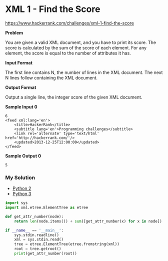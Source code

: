 # XML 1 - Find the Score

https://www.hackerrank.com/challenges/xml-1-find-the-score

**Problem**

You are given a valid XML document, and you have to print its score. 
The score is calculated by the sum of the score of each element. 
For any element, the score is equal to the number of attributes it has.

**Input Format**

The first line contains N, the number of lines in the XML document.
The next N lines follow containing the XML document.

**Output Format**

Output a single line, the integer score of the given XML document.

**Sample Input 0**

```
6
<feed xml:lang='en'>
    <title>HackerRank</title>
    <subtitle lang='en'>Programming challenges</subtitle>
    <link rel='alternate' type='text/html' href='http://hackerrank.com/'/>
    <updated>2013-12-25T12:00:00</updated>
</feed>
```

**Sample Output 0**

```
5
```

### My Solution

- [Python 2](python2.py)
- [Python 3](python3.py)
```python
import sys
import xml.etree.ElementTree as etree

def get_attr_number(node):
    return len(node.items()) + sum([get_attr_number(x) for x in node])

if __name__ == '__main__':
    sys.stdin.readline()
    xml = sys.stdin.read()
    tree = etree.ElementTree(etree.fromstring(xml))
    root = tree.getroot()
    print(get_attr_number(root))
````